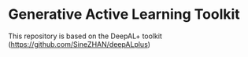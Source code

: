 # Generative Active Learning Toolkit

This repository is based on the DeepAL+ toolkit (https://github.com/SineZHAN/deepALplus)



